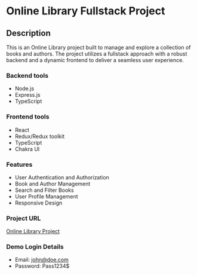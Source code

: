 # Online Library Fullstack Project
## Description
This is an Online Library project built to manage and explore a collection of books and authors. The project utilizes a fullstack approach with a robust backend and a dynamic frontend to deliver a seamless user experience.

### Backend tools
- Node.js
- Express.js
- TypeScript

### Frontend tools
- React
- Redux/Redux toolkit
- TypeScript
- Chakra UI

### Features
- User Authentication and Authorization
- Book and Author Management
- Search and Filter Books
- User Profile Management
- Responsive Design

### Project URL
[Online Library Project](https://shelves-book-store.vercel.app/)

### Demo Login Details
- Email: john@doe.com
- Password: Pass1234$
